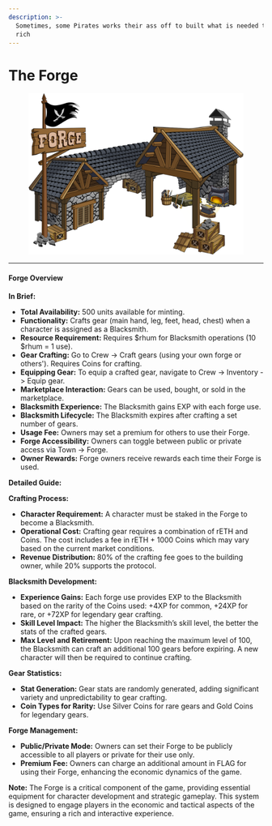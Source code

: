```yaml
---
description: >-
  Sometimes, some Pirates works their ass off to built what is needed to become
  rich
---
```


# The Forge



<figure><img src="../../.gitbook/assets/forge.png" alt=""><figcaption></figcaption></figure>

***

#### Forge Overview

**In Brief:**

* **Total Availability:** 500 units available for minting.
* **Functionality:** Crafts gear (main hand, leg, feet, head, chest) when a character is assigned as a Blacksmith.
* **Resource Requirement:** Requires $rhum for Blacksmith operations (10 $rhum = 1 use).
* **Gear Crafting:** Go to Crew -> Craft gears (using your own forge or others'). Requires Coins for crafting.
* **Equipping Gear:** To equip a crafted gear, navigate to Crew -> Inventory -> Equip gear.
* **Marketplace Interaction:** Gears can be used, bought, or sold in the marketplace.
* **Blacksmith Experience:** The Blacksmith gains EXP with each forge use.
* **Blacksmith Lifecycle:** The Blacksmith expires after crafting a set number of gears.
* **Usage Fee:** Owners may set a premium for others to use their Forge.
* **Forge Accessibility:** Owners can toggle between public or private access via Town -> Forge.
* **Owner Rewards:** Forge owners receive rewards each time their Forge is used.

**Detailed Guide:**

**Crafting Process:**

* **Character Requirement:** A character must be staked in the Forge to become a Blacksmith.
* **Operational Cost:** Crafting gear requires a combination of rETH and Coins. The cost includes a fee in rETH + 1000 Coins which may vary based on the current market conditions.
* **Revenue Distribution:** 80% of the crafting fee goes to the building owner, while 20% supports the protocol.

**Blacksmith Development:**

* **Experience Gains:** Each forge use provides EXP to the Blacksmith based on the rarity of the Coins used: +4XP for common, +24XP for rare, or +72XP for legendary gear crafting.
* **Skill Level Impact:** The higher the Blacksmith’s skill level, the better the stats of the crafted gears.
* **Max Level and Retirement:** Upon reaching the maximum level of 100, the Blacksmith can craft an additional 100 gears before expiring. A new character will then be required to continue crafting.

**Gear Statistics:**

* **Stat Generation:** Gear stats are randomly generated, adding significant variety and unpredictability to gear crafting.
* **Coin Types for Rarity:** Use Silver Coins for rare gears and Gold Coins for legendary gears.

**Forge Management:**

* **Public/Private Mode:** Owners can set their Forge to be publicly accessible to all players or private for their use only.
* **Premium Fee:** Owners can charge an additional amount in FLAG for using their Forge, enhancing the economic dynamics of the game.

**Note:** The Forge is a critical component of the game, providing essential equipment for character development and strategic gameplay. This system is designed to engage players in the economic and tactical aspects of the game, ensuring a rich and interactive experience.

